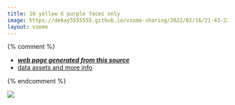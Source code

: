 ```yaml
---
title: 10 yellow 6 purple faces only
image: https://dekay5555555.github.io/vzome-sharing/2022/02/16/21-43-23-10 yellow 6 purple faces only/10 yellow 6 purple faces only.png
layout: vzome
---
```


{% comment %}
 - [***web page generated from this source***][post]
 - [data assets and more info][github]

[post]: <https://dekay5555555.github.io/vzome-sharing/2022/02/16/10 yellow 6 purple faces only-21-43-23.html>
[github]: <https://github.com/dekay5555555/vzome-sharing/tree/main/2022/02/16/21-43-23-10 yellow 6 purple faces only/>
{% endcomment %}

<vzome-viewer style="width: 100%; height: 65vh;"
       src="https://dekay5555555.github.io/vzome-sharing/2022/02/16/21-43-23-10 yellow 6 purple faces only/10 yellow 6 purple faces only.vZome" >
  <img src="https://dekay5555555.github.io/vzome-sharing/2022/02/16/21-43-23-10 yellow 6 purple faces only/10 yellow 6 purple faces only.png" />
</vzome-viewer>
